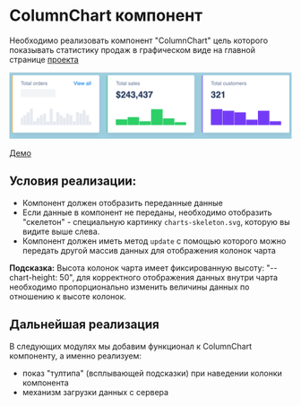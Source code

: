# ColumnChart компонент

Необходимо реализовать компонент "ColumnChart" цель которого показывать статистику продаж
в графическом виде на главной странице [проекта](https://course-js.javascript.ru/) 

!["ColumnChart"](public/column-chart.png)

[Демо](https://column-chart-skeleton.glitch.me/)

## Условия реализации:

* Компонент должен отобразить переданные данные
* Если данные в компонент не переданы, необходимо отобразить "скелетон" - специальную картинку `charts-skeleton.svg`, 
которую вы видите выше слева.
* Компонент должен иметь метод `update` с помощью которого можно передать другой массив данных для отображения колонок чарта

**Подсказка:**
Высота колонок чарта имеет фиксированную высоту: "--chart-height: 50", для корректного отображения данных
внутри чарта необходимо пропорционально изменить величины данных по отношению к высоте колонок.   

## Дальнейшая реализация 

В следующих модулях мы добавим функционал к ColumnChart компоненту, а именно реализуем:
* показ "тултипа" (всплывающей подсказки) при наведении колонки компонента
* механизм загрузки данных с сервера

